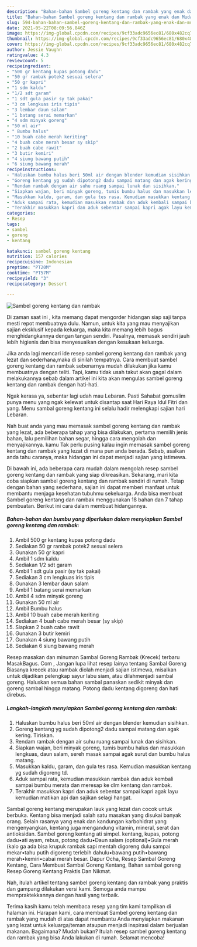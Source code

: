 ```yaml
---
description: "Bahan-bahan Sambel goreng kentang dan rambak yang enak dan Mudah Dibuat"
title: "Bahan-bahan Sambel goreng kentang dan rambak yang enak dan Mudah Dibuat"
slug: 594-bahan-bahan-sambel-goreng-kentang-dan-rambak-yang-enak-dan-mudah-dibuat
date: 2021-05-22T08:09:56.846Z
image: https://img-global.cpcdn.com/recipes/9cf33adc9656ec81/680x482cq70/sambel-goreng-kentang-dan-rambak-foto-resep-utama.jpg
thumbnail: https://img-global.cpcdn.com/recipes/9cf33adc9656ec81/680x482cq70/sambel-goreng-kentang-dan-rambak-foto-resep-utama.jpg
cover: https://img-global.cpcdn.com/recipes/9cf33adc9656ec81/680x482cq70/sambel-goreng-kentang-dan-rambak-foto-resep-utama.jpg
author: Jessie Vaughn
ratingvalue: 4.3
reviewcount: 5
recipeingredient:
- "500 gr kentang kupas potong dadu"
- "50 gr rambak potek2 sesuai selera"
- "50 gr kapri"
- "1 sdm kaldu"
- "1/2 sdt garam"
- "1 sdt gula pasir sy tak pakai"
- "3 cm lengkuas iris tipis"
- "3 lembar daun salam"
- "1 batang serai memarkan"
- "4 sdm minyak goreng"
- "50 ml air"
- " Bumbu halus"
- "10 buah cabe merah keriting"
- "4 buah cabe merah besar sy skip"
- "2 buah cabe rawit"
- "3 butir kemiri"
- "4 siung bawang putih"
- "6 siung bawang merah"
recipeinstructions:
- "Haluskan bumbu halus beri 50ml air dengan blender kemudian sisihkan."
- "Goreng kentang yg sudah dipotong2 dadu sampai matang dan agak kering. Tiriskan."
- "Rendam rambak dengan air suhu ruang sampai lunak dan sisihkan."
- "Siapkan wajan, beri minyak goreng, tumis bumbu halus dan masukkan lengkuas, daun salam, sereh masak sampai agak surut dan bumbu halus matang."
- "Masukkan kaldu, garam, dan gula tes rasa. Kemudian masukkan kentang yg sudah digoreng td."
- "Aduk sampai rata, kemudian masukkan rambak dan aduk kembali sampai bumbu merata dan meresap ke dlm kentang dan rambak."
- "Terakhir masukkan kapri dan aduk sebentar sampai kapri agak layu kemudian matikan api dan sajikan selagi hangat."
categories:
- Resep
tags:
- sambel
- goreng
- kentang

katakunci: sambel goreng kentang 
nutrition: 157 calories
recipecuisine: Indonesian
preptime: "PT20M"
cooktime: "PT57M"
recipeyield: "3"
recipecategory: Dessert

---
```



![Sambel goreng kentang dan rambak](https://img-global.cpcdn.com/recipes/9cf33adc9656ec81/680x482cq70/sambel-goreng-kentang-dan-rambak-foto-resep-utama.jpg)

Di zaman  saat ini , kita memang dapat mengorder hidangan siap saji tanpa mesti repot membuatnya dulu. Namun, untuk kita yang mau menyajikan sajian eksklusif kepada keluarga, maka kita memang lebih bagus menghidangkannya dengan tangan sendiri. Pasalnya, memasak sendiri jauh lebih higienis dan bisa menyesuaikan dengan kesukaan keluarga.

Jika anda lagi mencari ide resep sambel goreng kentang dan rambak yang lezat dan sederhana,maka di sinilah tempatnya. Cara membuat sambel goreng kentang dan rambak  sebenarnya mudah dilakukan jika kamu membuatnya dengan teliti. Tapi, kamu tidak usah takut akan gagal dalam melakukannya 
sebab dalam artikel ini kita akan mengulas sambel goreng kentang dan rambak dengan hati-hati.  

Ngak kerasa ya, sebentar lagi udah mau Lebaran. Pasti Sahabat gomuslim punya menu yang ngak kelewat untuk disantap saat Hari Raya Idul Fitri dan yang. Menu sambal goreng kentang ini selalu hadir melengkapi sajian hari Lebaran.

Nah buat anda yang mau memasak sambel goreng kentang dan rambak yang lezat, ada beberapa tahap yang bisa dilakukan, pertama memilih jenis bahan, lalu pemilihan bahan segar, hingga cara mengolah dan menyajikannya. kamu Tak perlu pusing kalau ingin memasak sambel goreng kentang dan rambak yang lezat di mana pun anda berada. Sebab, asalkan anda  tahu caranya, maka hidangan ini dapat menjadi sajian yang istimewa.

Di bawah ini, ada beberapa cara mudah dalam mengolah resep sambel goreng kentang dan rambak yang siap dikreasikan. Sekarang, mari kita coba siapkan sambel goreng kentang dan rambak sendiri di rumah. Tetap dengan bahan yang sederhana, sajian ini dapat memberi manfaat untuk membantu menjaga kesehatan tubuhmu sekeluarga. Anda bisa membuat Sambel goreng kentang dan rambak menggunakan 18 bahan dan 7 tahap pembuatan. Berikut ini cara dalam membuat hidangannya.

<!--inarticleads1-->

##### Bahan-bahan dan bumbu yang diperlukan dalam menyiapkan Sambel goreng kentang dan rambak:

1. Ambil 500 gr kentang kupas potong dadu
1. Sediakan 50 gr rambak potek2 sesuai selera
1. Gunakan 50 gr kapri
1. Ambil 1 sdm kaldu
1. Sediakan 1/2 sdt garam
1. Ambil 1 sdt gula pasir (sy tak pakai)
1. Sediakan 3 cm lengkuas iris tipis
1. Gunakan 3 lembar daun salam
1. Ambil 1 batang serai memarkan
1. Ambil 4 sdm minyak goreng
1. Gunakan 50 ml air
1. Ambil  Bumbu halus
1. Ambil 10 buah cabe merah keriting
1. Sediakan 4 buah cabe merah besar (sy skip)
1. Siapkan 2 buah cabe rawit
1. Gunakan 3 butir kemiri
1. Gunakan 4 siung bawang putih
1. Sediakan 6 siung bawang merah


Resep masakan dan minuman Sambal Goreng Rambak (Krecek) terbaru MasakBagus. Com , Jangan lupa lihat resep lainya tentang Sambal Goreng Biasanya krecek atau rambak diolah menjadi sajian istimewa, misalkan untuk dijadikan pelengkap sayur labu siam, atau dilahmenjadi sambal goreng. Haluskan semua bahan sambal panaskan sedikit minyak dan goreng sambal hingga matang. Potong dadu kentang digoreng dan hati direbus. 

<!--inarticleads2-->

##### Langkah-langkah menyiapkan Sambel goreng kentang dan rambak:

1. Haluskan bumbu halus beri 50ml air dengan blender kemudian sisihkan.
1. Goreng kentang yg sudah dipotong2 dadu sampai matang dan agak kering. Tiriskan.
1. Rendam rambak dengan air suhu ruang sampai lunak dan sisihkan.
1. Siapkan wajan, beri minyak goreng, tumis bumbu halus dan masukkan lengkuas, daun salam, sereh masak sampai agak surut dan bumbu halus matang.
1. Masukkan kaldu, garam, dan gula tes rasa. Kemudian masukkan kentang yg sudah digoreng td.
1. Aduk sampai rata, kemudian masukkan rambak dan aduk kembali sampai bumbu merata dan meresap ke dlm kentang dan rambak.
1. Terakhir masukkan kapri dan aduk sebentar sampai kapri agak layu kemudian matikan api dan sajikan selagi hangat.


Sambal goreng kentang merupakan lauk yang lezat dan cocok untuk berbuka. Kentang bisa menjadi salah satu masakan yang disukai banyak orang. Selain rasanya yang enak dan kandungan karbohidrat yang mengenyangkan, kentang juga mengandung vitamin, mineral, serat dan antioksidan. Sambel goreng kentang ati simpel. kentang, kupas, potong dadu•ati ayam, rebus, potong dadu•Daun salam (optional)•Gula merah (kalo ga ada bisa krupuk rambak sapi mentah digoreng dulu sampai mekar•tahu putih digoreng terlebih dahulu•bawang putih•bawang merah•kemiri•cabai merah besar. Dapur Ocha, Resep Sambal Goreng Kentang, Cara Membuat Sambal Goreng Kentang, Bahan sambal goreng Resep Goreng Kentang Praktis Dan Nikmat. 

Nah, itulah artikel tentang  sambel goreng kentang dan rambak  yang praktis dan gampang dilakukan versi kami. Semoga anda mampu mempraktekkannya dengan hasil yang terbaik. 

Terima kasih kamu telah membaca resep yang tim kami tampilkan di halaman ini. Harapan kami, cara membuat  Sambel goreng kentang dan rambak yang mudah di atas dapat membantu Anda menyiapkan makanan yang lezat untuk keluarga/teman ataupun menjadi inspirasi dalam berjualan makanan. Bagaimana? Mudah bukan? Itulah resep sambel goreng kentang dan rambak yang bisa Anda lakukan di rumah. Selamat mencoba!

